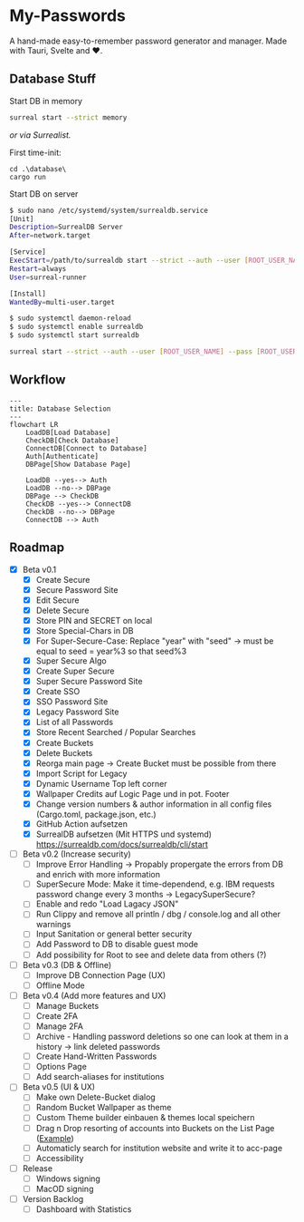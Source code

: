 # My-Passwords

A hand-made easy-to-remember password generator and manager. Made with Tauri, Svelte and ♥.

## Database Stuff

Start DB in memory

```sh
surreal start --strict memory
```

*or via Surrealist.*

First time-init:

```pwsh
cd .\database\
cargo run
```

Start DB on server

```sh
$ sudo nano /etc/systemd/system/surrealdb.service
[Unit]
Description=SurrealDB Server
After=network.target

[Service]
ExecStart=/path/to/surrealdb start --strict --auth --user [ROOT_USER_NAME] --pass [ROOT_USER_PASSWORD] file:/home/surreal-runner/mydatabase.db
Restart=always
User=surreal-runner

[Install]
WantedBy=multi-user.target

$ sudo systemctl daemon-reload
$ sudo systemctl enable surrealdb
$ sudo systemctl start surrealdb
```

```sh
surreal start --strict --auth --user [ROOT_USER_NAME] --pass [ROOT_USER_PASSWORD] 
```

## Workflow

```mermaid
---
title: Database Selection
---
flowchart LR
    LoadDB[Load Database]
    CheckDB[Check Database]
    ConnectDB[Connect to Database]
    Auth[Authenticate]
    DBPage[Show Database Page]

    LoadDB --yes--> Auth
    LoadDB --no--> DBPage
    DBPage --> CheckDB
    CheckDB --yes--> ConnectDB
    CheckDB --no--> DBPage
    ConnectDB --> Auth
```

## Roadmap

- [x] Beta v0.1
  - [x] Create Secure
  - [x] Secure Password Site
  - [x] Edit Secure
  - [x] Delete Secure
  - [x] Store PIN and SECRET on local
  - [x] Store Special-Chars in DB
  - [x] For Super-Secure-Case: Replace "year" with "seed" -> must be equal to seed = year%3 so that seed%3
  - [x] Super Secure Algo
  - [x] Create Super Secure
  - [x] Super Secure Password Site
  - [x] Create SSO
  - [x] SSO Password Site
  - [x] Legacy Password Site
  - [x] List of all Passwords
  - [x] Store Recent Searched / Popular Searches
  - [x] Create Buckets
  - [x] Delete Buckets
  - [x] Reorga main page -> Create Bucket must be possible from there
  - [x] Import Script for Legacy
  - [x] Dynamic Username Top left corner
  - [x] Wallpaper Credits auf Logic Page und in pot. Footer
  - [x] Change version numbers & author information in all config files (Cargo.toml, package.json, etc.)
  - [x] GitHub Action aufsetzen
  - [x] SurrealDB aufsetzen (Mit HTTPS und systemd) <https://surrealdb.com/docs/surrealdb/cli/start>
- [ ] Beta v0.2 (Increase security)
  - [ ] Improve Error Handling -> Propably propergate the errors from DB and enrich with more information
  - [ ] SuperSecure Mode: Make it time-dependend, e.g. IBM requests password change every 3 months -> LegacySuperSecure?
  - [ ] Enable and redo "Load Lagacy JSON"
  - [ ] Run Clippy and remove all println / dbg / console.log and all other warnings
  - [ ] Input Sanitation or general better security
  - [ ] Add Password to DB to disable guest mode
  - [ ] Add possibility for Root to see and delete data from others (?)
- [ ] Beta v0.3 (DB & Offline)
  - [ ] Improve DB Connection Page (UX)
  - [ ] Offline Mode
- [ ] Beta v0.4 (Add more features and UX)
  - [ ] Manage Buckets
  - [ ] Create 2FA
  - [ ] Manage 2FA
  - [ ] Archive - Handling password deletions so one can look at them in a history -> link deleted passwords
  - [ ] Create Hand-Written Passwords
  - [ ] Options Page
  - [ ] Add search-aliases for institutions
- [ ] Beta v0.5 (UI & UX)
  - [ ] Make own Delete-Bucket dialog
  - [ ] Random Bucket Wallpaper as theme
  - [ ] Custom Theme builder einbauen & themes local speichern
  - [ ] Drag n Drop resorting of accounts into Buckets on the List Page ([Example](https://svelte.dev/repl/b225504c9fea44b189ed5bfb566df6e6?version=4.2.18))
  - [ ] Automaticly search for institution website and write it to acc-page
  - [ ] Accessibility
- [ ] Release
  - [ ] Windows signing
  - [ ] MacOD signing
- [ ] Version Backlog
  - [ ] Dashboard with Statistics
